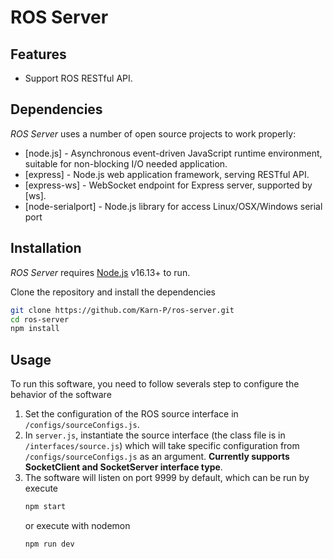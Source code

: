 # ROS Server
## Features
- Support ROS RESTful API.

## Dependencies
_ROS Server_ uses a number of open source projects to work properly:

- [node.js] - Asynchronous event-driven JavaScript runtime environment, suitable for non-blocking I/O needed application.
- [express] - Node.js web application framework, serving RESTful API.
- [express-ws] - WebSocket endpoint for Express server, supported by [ws].
- [node-serialport] - Node.js library for access Linux/OSX/Windows serial port
  
## Installation
_ROS Server_ requires [Node.js](https://nodejs.org/) v16.13+ to run.

Clone the repository and install the dependencies

```sh
git clone https://github.com/Karn-P/ros-server.git
cd ros-server
npm install
```

## Usage
To run this software, you need to follow severals step to configure the behavior of the software
1. Set the configuration of the ROS source interface in `/configs/sourceConfigs.js`.
2. In `server.js`, instantiate the source interface (the class file is in `/interfaces/source.js`) which will take specific configuration from `/configs/sourceConfigs.js` as an argument. __Currently supports SocketClient and SocketServer interface type__.
3. The software will listen on port 9999 by default, which can be run by execute
   ```sh
   npm start
   ```
   or execute with nodemon
   ```sh
   npm run dev
   ```
